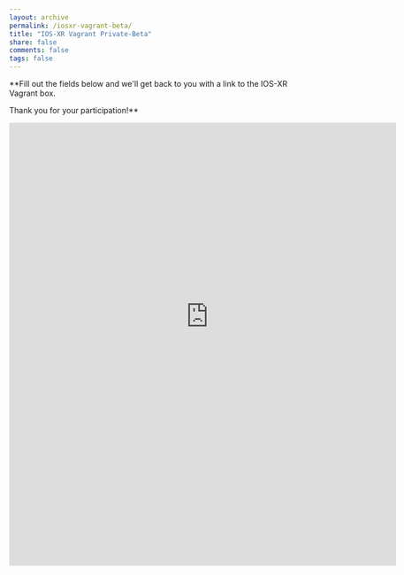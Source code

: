 ```yaml
---
layout: archive
permalink: /iosxr-vagrant-beta/
title: "IOS-XR Vagrant Private-Beta"
share: false
comments: false
tags: false
---
```


**Fill out the fields below and we'll get back to you with a link to the 
IOS-XR Vagrant box.  

Thank you for your participation!**

<div style="width: 700px; height: 800px; overflow: hidden">
<iframe src="https://docs.google.com/forms/d/1BFB-YEhllLuUQqPCxH5Z9UljtkyKLxyMG7lPmYEXReg/viewform?embedded=true" width="760" height="900" frameborder="0" marginheight="0" marginwidth="0" style="position: relative; top: -100px; left: -20px">Loading...</iframe>
</div>
